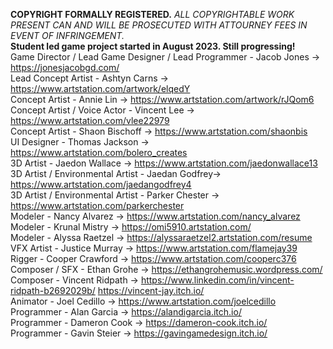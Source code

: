 **COPYRIGHT FORMALLY REGISTERED.** *ALL COPYRIGHTABLE WORK PRESENT CAN AND WILL BE PROSECUTED WITH ATTOURNEY FEES IN EVENT OF INFRINGEMENT.*<br/>
**Student led game project started in August 2023. Still progressing!** <br/>
Game Director / Lead Game Designer / Lead Programmer - Jacob Jones -> https://jonesjacobgd.com/ <br/>
Lead Concept Artist - Ashtyn Carns -> https://www.artstation.com/artwork/elqedY <br/>
Concept Artist - Annie Lin -> https://www.artstation.com/artwork/rJQom6 <br/>
Concept Artist / Voice Actor - Vincent Lee -> https://www.artstation.com/vlee22979 <br/>
Concept Artist - Shaon Bischoff -> https://www.artstation.com/shaonbis <br/>
UI Designer - Thomas Jackson -> https://www.artstation.com/bolero_creates <br/>
3D Artist - Jaedon Wallace -> https://www.artstation.com/jaedonwallace13
3D Artist / Environmental Artist - Jaedan Godfrey-> https://www.artstation.com/jaedangodfrey4 <br/>
3D Artist / Environmental Artist - Parker Chester -> https://www.artstation.com/parkerchester <br/>
Modeler - Nancy Alvarez -> https://www.artstation.com/nancy_alvarez
Modeler - Krunal Mistry -> https://omi5910.artstation.com/ <br/>
Modeler - Alyssa Raetzel -> https://alyssaraetzel2.artstation.com/resume <br/>
VFX Artist - Justice Murray -> https://www.artstation.com/flamejay39 <br/> 
Rigger - Cooper Crawford -> https://www.artstation.com/cooperc376 <br/>
Composer / SFX - Ethan Grohe -> https://ethangrohemusic.wordpress.com/ <br/>
Composer - Vincent Ridpath -> https://www.linkedin.com/in/vincent-ridpath-b2692029b/ https://vincent-jay.itch.io/ <br/>
Animator - Joel Cedillo -> https://www.artstation.com/joelcedillo <br/>
Programmer - Alan Garcia -> https://alandigarcia.itch.io/ <br/>
Programmer - Dameron Cook -> https://dameron-cook.itch.io/ <br/>
Programmer - Gavin Steier -> https://gavingamedesign.itch.io/ <br/>
